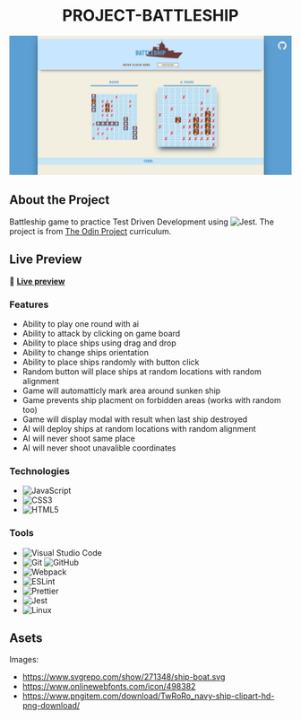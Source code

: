 <div align="center">
  
# PROJECT-BATTLESHIP

<img alt="App preview" src="https://raw.githubusercontent.com/MaciejDabrowskii/PROJECT-BATTLESHIP/main/Readme%20assets/battleship-preview.jpg">

</div>

## About the Project

Battleship game to practice Test Driven Development using ![Jest](https://img.shields.io/badge/-jest-%23C21325?style=for-the-badge&logo=jest&logoColor=white). The project is from [The Odin Project](https://www.theodinproject.com/lessons/node-path-javascript-battleship) curriculum.

## Live Preview

🔗 <b> [Live preview](https://maciejdabrowskii.github.io/PROJECT-BATTLESHIP/)</b>

### Features

- Ability to play one round with ai
- Ability to attack by clicking on game board
- Ability to place ships using drag and drop
- Ability to change ships orientation
- Ability to place ships randomly with button click
- Random button will place ships at random locations with random alignment
- Game will automatticly mark area around sunken ship
- Game prevents ship placment on forbidden areas (works with random too)
- Game will display modal with result when last ship destroyed
- AI will deploy ships at random locations with random alignment
- AI will never shoot same place
- AI will never shoot unavalible coordinates

### Technologies

- ![JavaScript](https://img.shields.io/badge/javascript-%23323330.svg?style=for-the-badge&logo=javascript&logoColor=%23F7DF1E)
- ![CSS3](https://img.shields.io/badge/css3-%231572B6.svg?style=for-the-badge&logo=css3&logoColor=white)
- ![HTML5](https://img.shields.io/badge/html5-%23E34F26.svg?style=for-the-badge&logo=html5&logoColor=white)

### Tools

- ![Visual Studio Code](https://img.shields.io/badge/Visual%20Studio%20Code-0078d7.svg?style=for-the-badge&logo=visual-studio-code&logoColor=white)
- ![Git](https://img.shields.io/badge/git-%23F05033.svg?style=for-the-badge&logo=git&logoColor=white) ![GitHub](https://img.shields.io/badge/github-%23121011.svg?style=for-the-badge&logo=github&logoColor=white)
- ![Webpack](https://img.shields.io/badge/webpack-%238DD6F9.svg?style=for-the-badge&logo=webpack&logoColor=black)
- ![ESLint](https://img.shields.io/badge/ESLint-4B3263?style=for-the-badge&logo=eslint&logoColor=white)
- ![Prettier](https://img.shields.io/badge/code_style-prettier-ff69b4.svg?style=flat-square)
- ![Jest](https://img.shields.io/badge/-jest-%23C21325?style=for-the-badge&logo=jest&logoColor=white)
- ![Linux](https://img.shields.io/badge/Linux-FCC624?style=for-the-badge&logo=linux&logoColor=black)

## Asets

Images:
- https://www.svgrepo.com/show/271348/ship-boat.svg
- https://www.onlinewebfonts.com/icon/498382
- https://www.pngitem.com/download/TwRoRo_navy-ship-clipart-hd-png-download/
